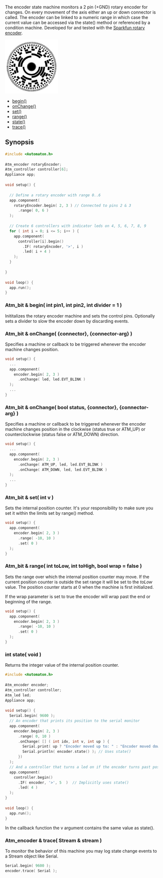 The encoder state machine monitors a 2 pin (+GND) rotary encoder for changes. On every movement of the axis either an up or down connector is called. The encoder can be linked to a numeric range in which case the current value can be accessed via the state() method or referenced by a condition machine. Developed for and tested with the [Sparkfun rotary encoder](https://www.sparkfun.com/products/9117).

![Rotary encoder](images/rotary-small.jpg)

<!-- md-tocify-begin -->
* [begin()](#atm_bit--begin-int-pin1-int-pin2-int-divider--1-)  
* [onChange()](#atm_bit--onchange-connector-connector-arg-)  
* [set()](#atm_bit--set-int-v-)  
* [range()](#atm_bit--range-int-tolow-int-tohigh-bool-wrap--false-)  
* [state()](#int-state-void-)  
* [trace()](#atm_encoder--trace-stream--stream-)  

<!-- md-tocify-end -->

## Synopsis ##

```c++
#include <Automaton.h>

Atm_encoder rotaryEncoder;
Atm_controller controller[6];
Appliance app;

void setup() {

  // Define a rotary encoder with range 0..6
  app.component( 
    rotaryEncoder.begin( 2, 3 ) // Connected to pins 2 & 3
      .range( 0, 6 )
  );

  // Create 6 controllers with indicator leds on 4, 5, 6, 7, 8, 9
  for ( int i = 0; i <= 5; i++ ) {
    app.component( 
      controller[i].begin()
        .IF( rotaryEncoder, '>', i )
        .led( i + 4 )
    );
  }
  
}

void loop() {
  app.run();
}
```

### Atm_bit & begin( int pin1, int pin2, int divider = 1 ) ###

Inititalizes the rotary encoder machine and sets the control pins.
Optionally sets a divider to slow the encoder down by discarding events.



### Atm_bit & onChange( {connector}, {connector-arg} ) ###

Specifies a machine or callback to be triggered whenever the encoder machine changes position.

```c++
void setup() {
  ...
  app.component( 
    encoder.begin( 2, 3 )
      .onChange( led, led.EVT_BLINK )
  );
  ...
}
```


### Atm_bit & onChange( bool status, {connector}, {connector-arg} ) ###

Specifies a machine or callback to be triggered whenever the encoder machine changes position in the clockwise (status true or ATM_UP) or counterclockwise (status false or ATM_DOWN) direction.

```c++
void setup() {
  ...
  app.component( 
    encoder.begin( 2, 3 )
      .onChange( ATM_UP, led, led.EVT_BLINK )
      .onChange( ATM_DOWN, led, led.EVT_BLINK )
  );
  ...
}
```
### Atm_bit & set( int v ) ###

Sets the internal position counter. It's your responsibility to make sure you set it within the limits set by range() method.

```c++
void setup() {
  app.component( 
    encoder.begin( 2, 3 ) 
      .range( -10, 10 )
      .set( 0 )
  );
}
```

### Atm_bit & range( int toLow, int toHigh, bool wrap = false ) ###

Sets the range over which the internal position counter may move. If the current position counter is outside the set range it will be set to the *toLow* value. The position counter starts at 0 when the machine is first initialized.

If the wrap parameter is set to true the encoder will wrap past the end or beginning of the range.

```c++
void setup() {
  app.component( 
    encoder.begin( 2, 3 ) 
      .range( -10, 10 )
      .set( 0 )
  );
}
```

### int state( void ) ###

Returns the integer value of the internal position counter.

```c++
#include <Automaton.h>

Atm_encoder encoder;
Atm_controller controller;
Atm_led led;
Appliance app;

void setup() {
  Serial.begin( 9600 );
  // An encoder that prints its position to the serial monitor
  app.component( 
    encoder.begin( 2, 3 ) 
      .range( 0, 10 )
      .onChange( [] ( int idx, int v, int up ) {
        Serial.print( up ? "Encoder moved up to: " : "Encoder moved down to: " );
        Serial.println( encoder.state() ); // Uses state()        
      })
  );
  // And a controller that turns a led on if the encoder turns past position 5
  app.component( 
    controller.begin()
      .IF( encoder, '>', 5  )  // Implicitly uses state()
      .led( 4 )
  );
}

void loop() {
  app.run();
}
```
In the callback function the v argument contains the same value as state().

### Atm_encoder & trace( Stream & stream ) ###

To monitor the behavior of this machine you may log state change events to a Stream object like Serial.

```c++
Serial.begin( 9600 );
encoder.trace( Serial );
```
